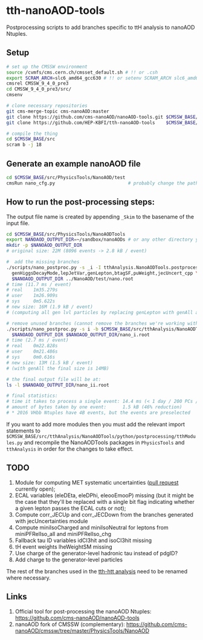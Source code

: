 # tth-nanoAOD-tools
Postprocessing scripts to add branches specific to ttH analysis to nanoAOD Ntuples.

## Setup

```bash
# set up the CMSSW environment
source /cvmfs/cms.cern.ch/cmsset_default.sh # !! or .csh
export SCRAM_ARCH=slc6_amd64_gcc630 # !! or setenv SCRAM_ARCH slc6_amd64_gcc630
cmsrel CMSSW_9_4_0_pre3
cd CMSSW_9_4_0_pre3/src/
cmsenv

# clone necessary repositories
git cms-merge-topic cms-nanoAOD:master
git clone https://github.com/cms-nanoAOD/nanoAOD-tools.git $CMSSW_BASE/src/PhysicsTools/NanoAODTools
git clone https://github.com/HEP-KBFI/tth-nanoAOD-tools    $CMSSW_BASE/src/tthAnalysis/NanoAODTools

# compile the thing
cd $CMSSW_BASE/src
scram b -j 18
```

## Generate an example nanoAOD file

```bash
cd $CMSSW_BASE/src/PhysicsTools/NanoAOD/test
cmsRun nano_cfg.py                           # probably change the paths to the input files
```

## How to run the post-processing steps:

The output file name is created by appending `_Skim` to the basename of the input file.

```bash
cd $CMSSW_BASE/src/PhysicsTools/NanoAODTools
export NANOAOD_OUTPUT_DIR=~/sandbox/nanoAODs # or any other directory you prefer
mkdir -p $NANOAOD_OUTPUT_DIR
# original size: 22M (8096 events -> 2.8 kB / event)

#  add the missing branches
./scripts/nano_postproc.py -s _i -I tthAnalysis.NanoAODTools.postprocessing.tthModules \
  genHiggsDecayMode,lepJetVar,genLepton,btagSF,puWeight,jecUncert_cpp \
  $NANOAOD_OUTPUT_DIR ../NanoAOD/test/nano.root
# time (11.7 ms / event)
# real    1m35.279s
# user    1m26.909s
# sys     0m5.622s
# new size: 16M (1.9 kB / event)
# (computing all gen lvl particles by replacing genLepton with genAll adds another 15 seconds and 2 MB)

# remove unused branches (cannot remove the branches we're working with, hence the 2nd command)
./scripts/nano_postproc.py -s i -b $CMSSW_BASE/src/tthAnalysis/NanoAODTools/data/keep_or_drop.txt \
  $NANOAOD_OUTPUT_DIR $NANOAOD_OUTPUT_DIR/nano_i.root
# time (2.7 ms / event)
# real    0m22.828s
# user    0m21.486s
# sys     0m0.616s
# new size: 13M (1.5 kB / event)
# (with genAll the final size is 14MB)

# the final output file will be at:
ls -l $NANOAOD_OUTPUT_DIR/nano_ii.root

# final statistics:
# time it takes to process a single event: 14.4 ms (< 1 day / 200 PCs / 1B events*) or w/ genAll 16.3 ms
# amount of bytes taken by one event:      1.5 kB (46% reduction)
# * 2016 VHbb Ntuples have 4B events, but the events are preselected
```

If you want to add more modules then you must add the relevant import statements to `$CMSSW_BASE/src/tthAnalysis/NanoAODTools/python/postprocessing/tthModules.py` and recompile the NanoAODTools packages in `PhysicsTools` and `tthAnalysis` in order for the changes to take effect.

## TODO

1. Module for computing MET systematic uncertainties ([pull request](https://github.com/cms-nanoAOD/nanoAOD-tools/pull/24) currently open);
2. ECAL variables (eleDEta, eleDPhi, eleooEmooP) missing (but it might be the case that they'll be replaced with a single bit flag indicating whether a given lepton passes the ECAL cuts or not);
3. Compute corr_JECUp and corr_JECDown from the branches generated with jecUncertainties module
4. Compute miniIsoCharged and miniIsoNeutral for leptons from miniPFRelIso_all and miniPFRelIso_chg
5. Fallback tau ID variables idCI3hit and isoCI3hit missing
6. tH event weights lheWeightSM missing
7. Use charge of the generator-level hadronic tau instead of pdgID?
8. Add charge to the generator-level particles

The rest of the branches used in the [tth-htt analysis](https://github.com/HEP-KBFI/tth-htt/tree/nanoAOD) need to be renamed where necessary.

## Links

1. Official tool for post-processing the nanoAOD Ntuples: https://github.com/cms-nanoAOD/nanoAOD-tools
2. nanoAOD fork of CMSSW (complementary): https://github.com/cms-nanoAOD/cmssw/tree/master/PhysicsTools/NanoAOD
